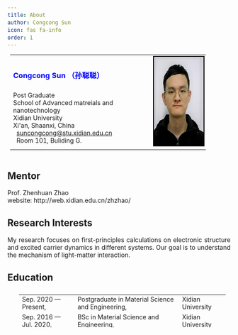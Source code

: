 ```yaml
---
title: About
author: Congcong Sun
icon: fas fa-info
order: 1
---
```


<table style="width:90%; margin: 0px 0px; padding:0px 6px; border: 0px solid #000000;">
    <tr>
        <td style="text-align:left">
            <h3>
                <span style="color: #0000FF; font">
                Congcong Sun （孙聪聪）
                </span>
            </h3>
            <div style="height: 6pt"></div>
			Post Graduate
			<br />
			School of Advanced matreials and nanotechnology
			<br />
			Xidian University
			<br />
			Xi'an, Shaanxi, China
			<br />
			<i class="fas fa-envelope"></i> &nbsp; <a href="mailto:suncongcong@stu.xidian.edu.cn">suncongcong@stu.xidian.edu.cn</a>
			<br />
			<a target="_blank" href="https://www.amap.com/place/B0FFFDCWTY"><i class="fas fa-map-marker-alt"></i></a> &nbsp; Room 101, Buliding G.
        </td>
        <td style= "text-align:right">
            <img style="border:2px solid #000000;" src="../assets/img/me/me.jpg" width="150" height="200px" alt="Me"/>
        </td>
    </tr>
</table>
<br />

## Mentor

<div>
    <p style='text-align: justify'>
    Prof. Zhenhuan Zhao
    <br />
    website: http://web.xidian.edu.cn/zhzhao/
    </p>
</div>

## Research Interests

<div>
    <p style='text-align: justify'>
        My research focuses on first-principles calculations on electronic
        structure and excited carrier dynamics in different  systems.
        Our goal is to understand the mechanism of light-matter interaction.
    </p>
</div>

## Education

<table style="width:95%; margin: 20px 20px; padding:6px 6px; border: 0px solid #000000; height: 80px">
    <tr>
        <td>
            Sep. 2020 &mdash; Present,
        </td>
        <td>Postgraduate in Material Science and Engineering,</td>
        <td>Xidian University</td>
    </tr>
    <tr>
        <td>
            Sep. 2016 &mdash; Jul. 2020,
        </td>
        <td>BSc in Material Science and Engineering,</td>
        <td>Xidian University</td>
    </tr>
</table>

